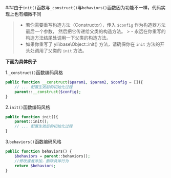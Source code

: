 ###由于`init()`函数与`_construct()`与`behaviors()`函数因为功能不一样，代码实现上也有细微不同
> - 若你需要重写构造方法（Constructor），传入 `$config` 作为构造器方法最后一个参数， 然后把它传递给父类的构造方法。 > - 永远在你重写的构造方法结尾处调用一下父类的构造方法。
> - 如果你重写了 yii\base\Object::init() 方法，请确保你在 `init` 方法的开头处调用了父类的 `init` 方法。

**下面为具体例子**

1.`_construct()`函数编码风格

```php
public function __construct($param1, $param2, $config = []){
    // ... 配置生效前的初始化过程
    parent::__construct($config);
}

```

2.`init()`函数编码风格
```php
public function init(){
    parent::init();
    // ... 配置生效后的初始化过程
}

```

3.`behaviors()`函数编码风格

```php
public function behaviors() {
    $behaviors = parent::behaviors();
    //修改或者添加，删除具体行为
    return $behaviors;
}

```
